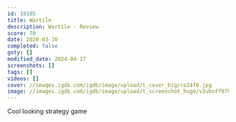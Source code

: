 ```yaml
---
id: 18185
title: Wartile
description: Wartile - Review
score: 70
date: 2020-03-30
completed: false
goty: []
modified_date: 2024-04-17
screenshots: []
tags: []
videos: []
cover: //images.igdb.com/igdb/image/upload/t_cover_big/co24f0.jpg
image: //images.igdb.com/igdb/image/upload/t_screenshot_huge/v3ubnff97kfdswtha3kq.jpg
---
```

Cool looking strategy game